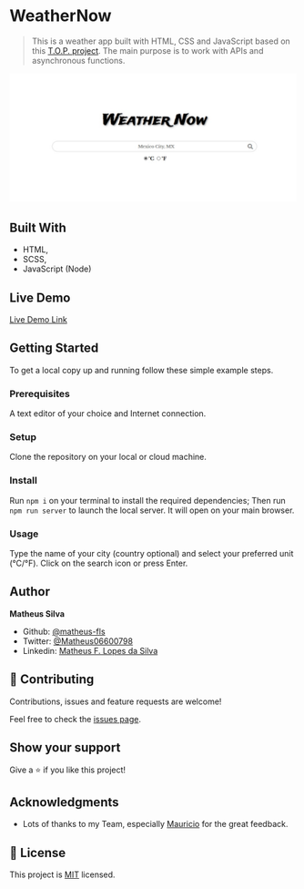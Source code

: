 # WeatherNow

> This is a weather app built with HTML, CSS and JavaScript based on this [T.O.P. project](https://www.theodinproject.com/courses/javascript/lessons/weather-app). The main purpose is to work with APIs and asynchronous functions.

![screenshot](./img/weatherapp.jpg)

## Built With

- HTML,
- SCSS,
- JavaScript (Node)

## Live Demo

[Live Demo Link](https://livedemo.com)


## Getting Started

To get a local copy up and running follow these simple example steps.

### Prerequisites
  A text editor of your choice and Internet connection.
  
### Setup
  Clone the repository on your local or cloud machine.
  
### Install
  Run `npm i` on your terminal to install the required dependencies;
  Then run `npm run server` to launch the local server. It will open on your main browser.
  
### Usage
  Type the name of your city (country optional) and select your preferred unit (°C/°F). Click on the search icon or press Enter.

## Author

**Matheus Silva**

- Github: [@matheus-fls](https://github.com/matheus-fls)
- Twitter: [@Matheus06600798](https://twitter.com/Matheus06600798)
- Linkedin: [Matheus F. Lopes da Silva](https://www.linkedin.com/in/matheus-f-lopes-da-silva-05610a107/)

## 🤝 Contributing

Contributions, issues and feature requests are welcome!

Feel free to check the [issues page](issues/).

## Show your support

Give a ⭐️ if you like this project!

## Acknowledgments

- Lots of thanks to my Team, especially [Mauricio](https://github.com/MauricioRobayo) for the great feedback.

## 📝 License

This project is [MIT](lic.url) licensed.
